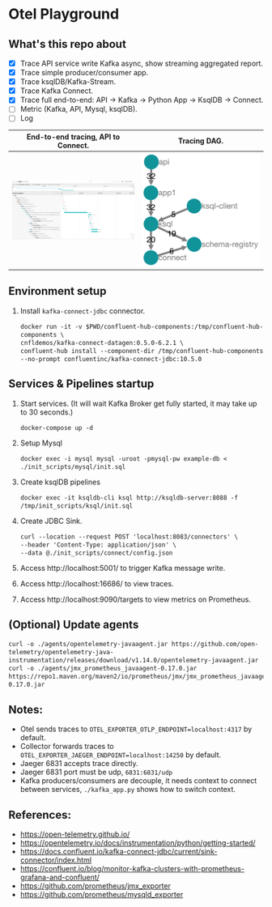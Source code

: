 # Otel Playground

## What's this repo about

- [x] Trace API service write Kafka async, show streaming aggregated report.
- [x] Trace simple producer/consumer app.
- [x] Trace ksqlDB/Kafka-Stream.
- [x] Trace Kafka Connect.
- [x] Trace full end-to-end: API -> Kafka -> Python App -> KsqlDB -> Connect.
- [ ] Metric (Kafka, API, Mysql, ksqlDB).
- [ ] Log

|End-to-end tracing, API to Connect.|Tracing DAG.|
|-----------------------------------|------------|
|![End2End-Tracing](images/e2e_tracing.png)|![Tracing-DAG](images/dag.png)|

## Environment setup

1. Install `kafka-connect-jdbc` connector.
   ```
   docker run -it -v $PWD/confluent-hub-components:/tmp/confluent-hub-components \
   cnfldemos/kafka-connect-datagen:0.5.0-6.2.1 \
   confluent-hub install --component-dir /tmp/confluent-hub-components --no-prompt confluentinc/kafka-connect-jdbc:10.5.0
   ```

## Services & Pipelines startup

1. Start services. (It will wait Kafka Broker get fully started, it may take up to 30 seconds.)
    ```
    docker-compose up -d
    ``` 

2. Setup Mysql
   ```
   docker exec -i mysql mysql -uroot -pmysql-pw example-db < ./init_scripts/mysql/init.sql
   ```

3. Create ksqlDB pipelines
   ```
   docker exec -it ksqldb-cli ksql http://ksqldb-server:8088 -f /tmp/init_scripts/ksql/init.sql
   ```

4. Create JDBC Sink.
   ```
   curl --location --request POST 'localhost:8083/connectors' \
   --header 'Content-Type: application/json' \
   --data @./init_scripts/connect/config.json
   ```

5. Access http://localhost:5001/ to trigger Kafka message write.
6. Access http://localhost:16686/ to view traces.
7. Access http://localhost:9090/targets to view metrics on Prometheus.

## (Optional) Update agents

```
curl -o ./agents/opentelemetry-javaagent.jar https://github.com/open-telemetry/opentelemetry-java-instrumentation/releases/download/v1.14.0/opentelemetry-javaagent.jar
curl -o ./agents/jmx_prometheus_javaagent-0.17.0.jar https://repo1.maven.org/maven2/io/prometheus/jmx/jmx_prometheus_javaagent/0.17.0/jmx_prometheus_javaagent-0.17.0.jar
```

## Notes:

- Otel sends traces to `OTEL_EXPORTER_OTLP_ENDPOINT=localhost:4317` by default.
- Collector forwards traces to `OTEL_EXPORTER_JAEGER_ENDPOINT=localhost:14250` by default.
- Jaeger 6831 accepts trace directly.
- Jaeger 6831 port must be udp, `6831:6831/udp`
- Kafka producers/consumers are decouple, it needs context to connect between services, `./kafka_app.py` shows how to
  switch context.

## References:

- https://open-telemetry.github.io/
- https://opentelemetry.io/docs/instrumentation/python/getting-started/
- https://docs.confluent.io/kafka-connect-jdbc/current/sink-connector/index.html
- https://confluent.io/blog/monitor-kafka-clusters-with-prometheus-grafana-and-confluent/
- https://github.com/prometheus/jmx_exporter
- https://github.com/prometheus/mysqld_exporter
